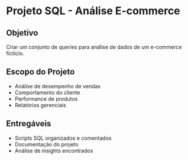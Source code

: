 # Projeto SQL - Análise E-commerce

## Objetivo
Criar um conjunto de queries para análise de dados de um e-commerce fictício.

## Escopo do Projeto
- Análise de desempenho de vendas
- Comportamento do cliente
- Performance de produtos
- Relatórios gerenciais

## Entregáveis
- Scripts SQL organizados e comentados
- Documentação do projeto
- Análise de insights encontrados